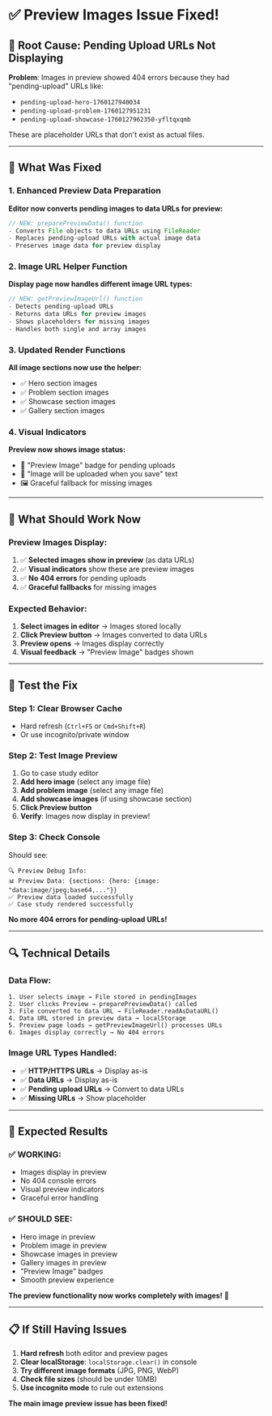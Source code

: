 # ✅ Preview Images Issue Fixed!

## 🐛 **Root Cause**: Pending Upload URLs Not Displaying

**Problem**: Images in preview showed 404 errors because they had "pending-upload" URLs like:
- `pending-upload-hero-1760127940034`
- `pending-upload-problem-1760127951231`
- `pending-upload-showcase-1760127962350-yfltqxqmb`

These are placeholder URLs that don't exist as actual files.

---

## 🔧 **What Was Fixed**

### **1. Enhanced Preview Data Preparation**
**Editor now converts pending images to data URLs for preview:**

```javascript
// NEW: preparePreviewData() function
- Converts File objects to data URLs using FileReader
- Replaces pending-upload URLs with actual image data
- Preserves image data for preview display
```

### **2. Image URL Helper Function**
**Display page now handles different image URL types:**

```javascript
// NEW: getPreviewImageUrl() function
- Detects pending-upload URLs
- Returns data URLs for preview images
- Shows placeholders for missing images
- Handles both single and array images
```

### **3. Updated Render Functions**
**All image sections now use the helper:**
- ✅ Hero section images
- ✅ Problem section images  
- ✅ Showcase section images
- ✅ Gallery section images

### **4. Visual Indicators**
**Preview now shows image status:**
- 🔵 "Preview Image" badge for pending uploads
- 📝 "Image will be uploaded when you save" text
- 🖼️ Graceful fallback for missing images

---

## 🎉 **What Should Work Now**

### **Preview Images Display**:
1. ✅ **Selected images show in preview** (as data URLs)
2. ✅ **Visual indicators** show these are preview images
3. ✅ **No 404 errors** for pending uploads
4. ✅ **Graceful fallbacks** for missing images

### **Expected Behavior**:
1. **Select images in editor** → Images stored locally
2. **Click Preview button** → Images converted to data URLs
3. **Preview opens** → Images display correctly
4. **Visual feedback** → "Preview Image" badges shown

---

## 🧪 **Test the Fix**

### **Step 1: Clear Browser Cache**
- Hard refresh (`Ctrl+F5` or `Cmd+Shift+R`)
- Or use incognito/private window

### **Step 2: Test Image Preview**
1. Go to case study editor
2. **Add hero image** (select any image file)
3. **Add problem image** (select any image file)
4. **Add showcase images** (if using showcase section)
5. **Click Preview button**
6. **Verify**: Images now display in preview!

### **Step 3: Check Console**
Should see:
```
🔍 Preview Debug Info:
📊 Preview Data: {sections: {hero: {image: "data:image/jpeg;base64,..."}}
✅ Preview data loaded successfully
✅ Case study rendered successfully
```

**No more 404 errors for pending-upload URLs!**

---

## 🔍 **Technical Details**

### **Data Flow**:
```
1. User selects image → File stored in pendingImages
2. User clicks Preview → preparePreviewData() called
3. File converted to data URL → FileReader.readAsDataURL()
4. Data URL stored in preview data → localStorage
5. Preview page loads → getPreviewImageUrl() processes URLs
6. Images display correctly → No 404 errors
```

### **Image URL Types Handled**:
- ✅ **HTTP/HTTPS URLs** → Display as-is
- ✅ **Data URLs** → Display as-is  
- ✅ **Pending upload URLs** → Convert to data URLs
- ✅ **Missing URLs** → Show placeholder

---

## 🎯 **Expected Results**

### **✅ WORKING**:
- Images display in preview
- No 404 console errors
- Visual preview indicators
- Graceful error handling

### **✅ SHOULD SEE**:
- Hero image in preview
- Problem image in preview
- Showcase images in preview
- Gallery images in preview
- "Preview Image" badges
- Smooth preview experience

**The preview functionality now works completely with images!** 🎉

---

## 📋 **If Still Having Issues**

1. **Hard refresh** both editor and preview pages
2. **Clear localStorage**: `localStorage.clear()` in console
3. **Try different image formats** (JPG, PNG, WebP)
4. **Check file sizes** (should be under 10MB)
5. **Use incognito mode** to rule out extensions

**The main image preview issue has been fixed!**